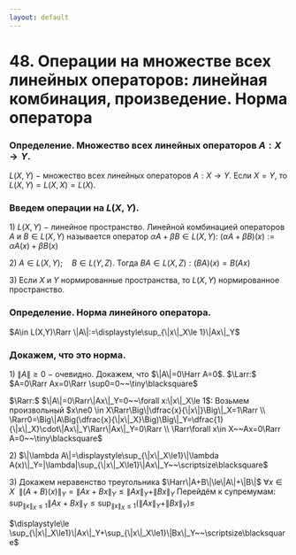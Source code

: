 ```yaml
---
layout: default
---
```

# 48. Операции на множестве всех линейных операторов: линейная комбинация, произведение. Норма оператора

### Определение. Множество всех линейных операторов $A:X\to Y$.
$L(X,Y)~-~$множество всех линейных операторов $A:X\to Y$.
Если $X=Y$, то $L(X,Y)=L(X,X)=L(X)$.

### Введем операции на $L(X,Y)$.
$1)~L(X,Y)~-~$линейное пространство.
Линейной комбинацией операторов $A$ и $B\in L(X,Y)$ называется
оператор $\alpha A + \beta B\in L(X,Y):$
$(\alpha A + \beta B)(x):=\alpha A(x) + \beta B(x)$

$2)$ $A\in L(X,Y);\quad B\in L(Y, Z)$.
Тогда $BA\in L(X, Z):(BA)(x)=B(Ax)$

$3)$ Если $X$ и $Y$ нормированные пространства, то $L(X,Y)$ нормированное пространство.

### Определение. Норма линейного оператора.
$A\in L(X,Y)\Rarr \|A\|:=\displaystyle\sup_{\|x\|_X\le 1}\|Ax\|_Y$

### Докажем, что это норма.
$1)$ $\|A\|\ge 0~-~$очевидно.
Докажем, что $\|A\|=0\Harr A=0$.
$\Larr:$
$A=0\Rarr Ax=0\Rarr \sup0=0~~\tiny\blacksquare$

$\Rarr:$
$\|A\|=0\Rarr\|Ax\|_Y=0~~\forall x:\|x\|_X\le 1$:
Возьмем произвольный $x\ne0 \in X\Rarr\Big\|\dfrac{x}{\|x\|}\Big\|_X=1\Rarr
\\
\Rarr0=\Big\|A\Big(\dfrac{x}{\|x\|_X}\Big)\Big\|_Y=\dfrac{1}{\|x\|_X}\cdot\|Ax\|_Y\Rarr\|Ax\|_Y=0\Rarr
\\
\Rarr\forall x\in X~~Ax=0\Rarr A=0~~\tiny\blacksquare$

$2)$ $\|\lambda A\|=\displaystyle\sup_{\|x\|_X\le1}\|\lambda A(x)\|_Y=|\lambda|\sup_{\|x\|_X\le1}\|Ax\|_Y~~\scriptsize\blacksquare$

$3)$ Докажем неравенство треугольника $\Harr\|A+B\|\le\|A\|+\|B\|$
$\displaystyle\forall x\in X~~\|(A+B)(x)\|_Y=\|Ax+Bx\|_Y\le\|Ax\|_Y+\|Bx\|_Y$
Перейдём к супремумам:
$\displaystyle \sup_{\|x\|_X\le1}\|Ax+Bx\|_Y\le \sup_{\|x\|_X\le1}(\|Ax\|_Y+\|Bx\|_Y)\le$

$\displaystyle\le \sup_{\|x\|_X\le1}\|Ax\|_Y+\sup_{\|x\|_X\le1}\|Bx\|_Y~~\scriptsize\blacksquare$